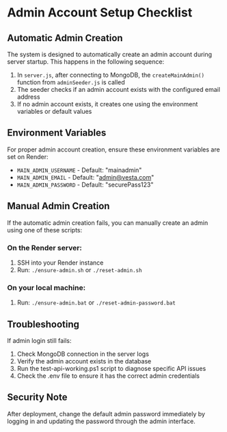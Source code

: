 # Admin Account Setup Checklist

## Automatic Admin Creation
The system is designed to automatically create an admin account during server startup. This happens in the following sequence:
1. In `server.js`, after connecting to MongoDB, the `createMainAdmin()` function from `adminSeeder.js` is called
2. The seeder checks if an admin account exists with the configured email address
3. If no admin account exists, it creates one using the environment variables or default values

## Environment Variables
For proper admin account creation, ensure these environment variables are set on Render:
- `MAIN_ADMIN_USERNAME` - Default: "mainadmin"
- `MAIN_ADMIN_EMAIL` - Default: "admin@vesta.com"
- `MAIN_ADMIN_PASSWORD` - Default: "securePass123"

## Manual Admin Creation
If the automatic admin creation fails, you can manually create an admin using one of these scripts:

### On the Render server:
1. SSH into your Render instance
2. Run: `./ensure-admin.sh` or `./reset-admin.sh`

### On your local machine:
1. Run: `./ensure-admin.bat` or `./reset-admin-password.bat`

## Troubleshooting
If admin login still fails:
1. Check MongoDB connection in the server logs
2. Verify the admin account exists in the database
3. Run the test-api-working.ps1 script to diagnose specific API issues
4. Check the .env file to ensure it has the correct admin credentials

## Security Note
After deployment, change the default admin password immediately by logging in and updating the password through the admin interface.
